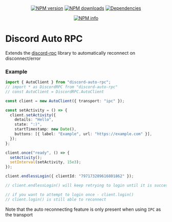 <div align="center">
  <br />
  <p>
    <a href="https://www.npmjs.com/package/discord-auto-rpc"><img src="https://img.shields.io/npm/v/discord-auto-rpc.svg?maxAge=3600" alt="NPM version" /></a>
    <a href="https://www.npmjs.com/package/discord-auto-rpc"><img src="https://img.shields.io/npm/dt/discord-auto-rpc.svg?maxAge=3600" alt="NPM downloads" /></a>
    <a href="https://david-dm.org/devsnek/discord-auto-rpc"><img src="https://img.shields.io/david/devsnek/discord-auto-rpc.svg?maxAge=3600" alt="Dependencies" /></a>
  </p>
  <p>
    <a href="https://nodei.co/npm/discord-auto-rpc/"><img src="https://nodei.co/npm/discord-auto-rpc.png?downloads=true&stars=true" alt="NPM info" /></a>
  </p>
</div>

# Discord Auto RPC

Extends the [discord-rpc](https://npmjs.org/discord-rpc) library to automatically reconnect on disconnect/error

### Example

```typescript
import { AutoClient } from "discord-auto-rpc";
// import * as DiscordRPC from "discord-auto-rpc"
// const AutoClient = DiscordRPC.AutoClient

const client = new AutoClient({ transport: "ipc" });

const setActivity = () => {
  client.setActivity({
    details: "Hello",
    state: ":)",
    startTimestamp: new Date(),
    buttons: [{ label: "Example", url: "https://example.com" }],
  });
};

client.once("ready", () => {
  setActivity();
  setInterval(setActivity, 15e3);
});

client.endlessLogin({ clientId: "797173289616801862" });

// client.endlessLogin() will keep retrying to login until it is successful (ex. wait until discord is open if its not)

// if you want to attempt to login once - client.login()
// client.login() is still able to reconnect
```

Note that the auto reconnecting feature is only present when using `IPC` as the transport

